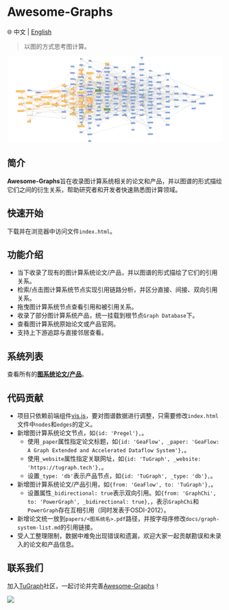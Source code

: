 # Awesome-Graphs

🌐️ 中文 | [English](README.md)

> 以图的方式思考图计算。

![](docs/images/awesome-graphs.png)


## 简介

**Awesome-Graphs**旨在收录图计算系统相关的论文和产品，并以图谱的形式描绘它们之间的衍生关系，帮助研究者和开发者快速熟悉图计算领域。

## 快速开始

下载并在浏览器中访问文件`index.html`。


## 功能介绍

* 当下收录了现有的图计算系统论文/产品，并以图谱的形式描绘了它们的引用关系。
* 检索/点击图计算系统节点实现引用链路分析，并区分直接、间接、双向引用关系。
* 拖曳图计算系统节点查看引用和被引用关系。
* 收录了部分图计算系统产品，统一挂载到根节点`Graph Database`下。
* 查看图计算系统原始论文或产品官网。
* 支持上下游追踪与直接邻居查看。

## 系统列表

查看所有的[**图系统论文/产品**](docs/graph-system-list.md)。

## 代码贡献

* 项目只依赖前端组件[vis.js](https://visjs.org/)，要对图谱数据进行调整，只需要修改`index.html`文件中`nodes`和`edges`的定义。
* 新增图计算系统论文节点，如`{id: 'Pregel'},`。
  - 使用`_paper`属性指定论文标题，如`{id: 'GeaFlow', _paper: 'GeaFlow: A Graph Extended and Accelerated Dataflow System'},`。
  - 使用`_website`属性指定关联网址，如`{id: 'TuGraph', _website: 'https://tugraph.tech'},`。
  - 设置`_type: 'db'`表示产品节点，如`{id: 'TuGraph', _type: 'db'},`。
* 新增图计算系统论文/产品引用，如`{from: 'GeaFlow', to: 'TuGraph'},`。
  - 设置属性`_bidirectional: true`表示双向引用。如`{from: 'GraphChi', to: 'PowerGraph', _bidirectional: true},`，表示`GraphChi`和`PowerGraph`存在互相引用（同时发表于OSDI-2012）。
* 新增论文统一放到`papers/<图系统名>.pdf`路径，并按字母序修改`docs/graph-system-list.md`的引用链接。
* 受人工整理限制，数据中难免出现错误和遗漏，欢迎大家一起贡献勘误和未录入的论文和产品信息。


## 联系我们

加入[TuGraph](https://github.com/TuGraph-family)社区，一起讨论并完善[Awesome-Graphs](https://github.com/TuGraph-family/Awesome-Graphs)！

![](docs/images/contacts.cn.png)

